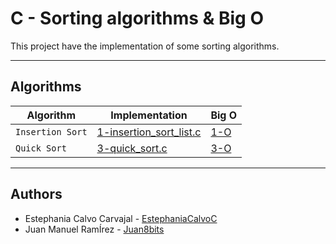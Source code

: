 # C - Sorting algorithms & Big O

This project have the implementation of some sorting algorithms.

---

## Algorithms

| Algorithm        | Implementation                                       | Big O        |
| -----------------| ---------------------------------------------------- | ------------ |
| `Insertion Sort` | [1-insertion_sort_list.c](./1-insertion_sort_list.c) | [1-O](./1-O) |
| `Quick Sort`     | [3-quick_sort.c](./3-quick_sort.c)                   | [3-O](./3-O) |


---

## Authors

- Estephania Calvo Carvajal - [EstephaniaCalvoC](https://github.com/EstephaniaCalvoC/)
- Juan Manuel RamÍrez - [Juan8bits](https://github.com/Juan8bits)